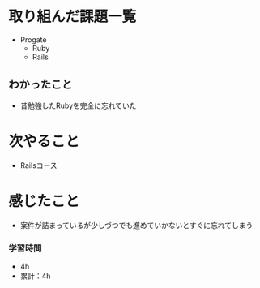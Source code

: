 # 取り組んだ課題一覧
- Progate
  - Ruby
  - Rails
## わかったこと
- 昔勉強したRubyを完全に忘れていた

# 次やること
- Railsコース
# 感じたこと
- 案件が詰まっているが少しづつでも進めていかないとすぐに忘れてしまう

### 学習時間
- 4h
- 累計：4h
